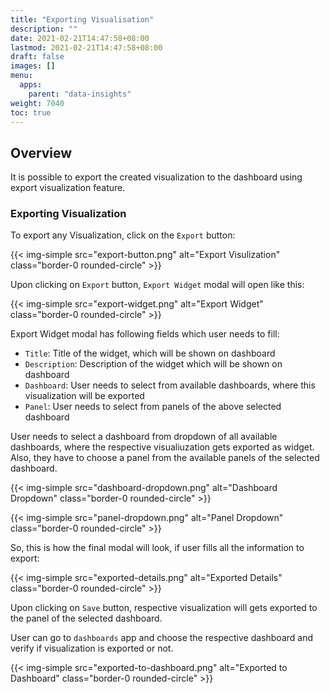 ```yaml
---
title: "Exporting Visualisation"
description: ""
date: 2021-02-21T14:47:58+08:00
lastmod: 2021-02-21T14:47:58+08:00
draft: false
images: []
menu:
  apps:
    parent: "data-insights"
weight: 7040
toc: true
---
```


## Overview

It is possible to export the created visualization to the dashboard using export visualization feature.

### Exporting Visualization

To export any Visualization, click on the `Export` button:

{{< img-simple src="export-button.png" alt="Export Visulization" class="border-0 rounded-circle" >}}

Upon clicking on `Export` button, `Export Widget` modal will open like this:

{{< img-simple src="export-widget.png" alt="Export Widget" class="border-0 rounded-circle" >}}

Export Widget modal has following fields which user needs to fill:

- `Title`: Title of the widget, which will be shown on dashboard
- `Description`: Description of the widget which will be shown on dashboard
- `Dashboard`: User needs to select from available dashboards, where this visualization will be exported
- `Panel`: User needs to select from panels of the above selected dashboard

User needs to select a dashboard from dropdown of all available dashboards, where the respective visualiuzation gets exported as widget. Also, they have to choose a panel from the available panels of the selected dashboard.

{{< img-simple src="dashboard-dropdown.png" alt="Dashboard Dropdown" class="border-0 rounded-circle" >}}

{{< img-simple src="panel-dropdown.png" alt="Panel Dropdown" class="border-0 rounded-circle" >}}

So, this is how the final modal will look, if user fills all the information to export:

{{< img-simple src="exported-details.png" alt="Exported Details" class="border-0 rounded-circle" >}}

Upon clicking on `Save` button, respective visualization will gets exported to the panel of the selected dashboard.

User can go to `dashboards` app and choose the respective dashboard and verify if visualization is exported or not.

{{< img-simple src="exported-to-dashboard.png" alt="Exported to Dashboard" class="border-0 rounded-circle" >}}

